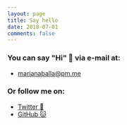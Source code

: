 ```yaml
---
layout: page
title: Say hello
date: 2018-07-01
comments: false
---
```


### You can say "Hi" 👋 via e-mail at:
* marianaballa@pm.me 

### Or follow me on:
* [Twitter 🐥](https://twitter.com/mariana_balla)
* [GitHub 🐱](https://github.com/marianaballa)
